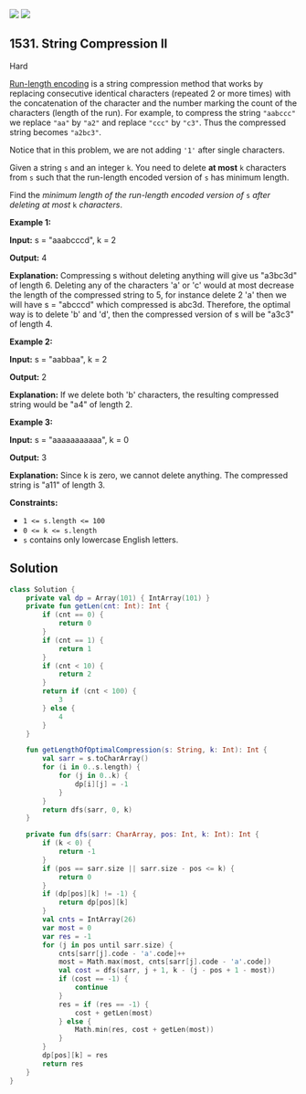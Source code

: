 [![](https://img.shields.io/github/stars/javadev/LeetCode-in-Kotlin?label=Stars&style=flat-square)](https://github.com/javadev/LeetCode-in-Kotlin)
[![](https://img.shields.io/github/forks/javadev/LeetCode-in-Kotlin?label=Fork%20me%20on%20GitHub%20&style=flat-square)](https://github.com/javadev/LeetCode-in-Kotlin/fork)

## 1531\. String Compression II

Hard

[Run-length encoding](http://en.wikipedia.org/wiki/Run-length_encoding) is a string compression method that works by replacing consecutive identical characters (repeated 2 or more times) with the concatenation of the character and the number marking the count of the characters (length of the run). For example, to compress the string `"aabccc"` we replace `"aa"` by `"a2"` and replace `"ccc"` by `"c3"`. Thus the compressed string becomes `"a2bc3"`.

Notice that in this problem, we are not adding `'1'` after single characters.

Given a string `s` and an integer `k`. You need to delete **at most** `k` characters from `s` such that the run-length encoded version of `s` has minimum length.

Find the _minimum length of the run-length encoded version of_ `s` _after deleting at most_ `k` _characters_.

**Example 1:**

**Input:** s = "aaabcccd", k = 2

**Output:** 4

**Explanation:** Compressing s without deleting anything will give us "a3bc3d" of length 6. Deleting any of the characters 'a' or 'c' would at most decrease the length of the compressed string to 5, for instance delete 2 'a' then we will have s = "abcccd" which compressed is abc3d. Therefore, the optimal way is to delete 'b' and 'd', then the compressed version of s will be "a3c3" of length 4.

**Example 2:**

**Input:** s = "aabbaa", k = 2

**Output:** 2

**Explanation:** If we delete both 'b' characters, the resulting compressed string would be "a4" of length 2.

**Example 3:**

**Input:** s = "aaaaaaaaaaa", k = 0

**Output:** 3

**Explanation:** Since k is zero, we cannot delete anything. The compressed string is "a11" of length 3.

**Constraints:**

*   `1 <= s.length <= 100`
*   `0 <= k <= s.length`
*   `s` contains only lowercase English letters.

## Solution

```kotlin
class Solution {
    private val dp = Array(101) { IntArray(101) }
    private fun getLen(cnt: Int): Int {
        if (cnt == 0) {
            return 0
        }
        if (cnt == 1) {
            return 1
        }
        if (cnt < 10) {
            return 2
        }
        return if (cnt < 100) {
            3
        } else {
            4
        }
    }

    fun getLengthOfOptimalCompression(s: String, k: Int): Int {
        val sarr = s.toCharArray()
        for (i in 0..s.length) {
            for (j in 0..k) {
                dp[i][j] = -1
            }
        }
        return dfs(sarr, 0, k)
    }

    private fun dfs(sarr: CharArray, pos: Int, k: Int): Int {
        if (k < 0) {
            return -1
        }
        if (pos == sarr.size || sarr.size - pos <= k) {
            return 0
        }
        if (dp[pos][k] != -1) {
            return dp[pos][k]
        }
        val cnts = IntArray(26)
        var most = 0
        var res = -1
        for (j in pos until sarr.size) {
            cnts[sarr[j].code - 'a'.code]++
            most = Math.max(most, cnts[sarr[j].code - 'a'.code])
            val cost = dfs(sarr, j + 1, k - (j - pos + 1 - most))
            if (cost == -1) {
                continue
            }
            res = if (res == -1) {
                cost + getLen(most)
            } else {
                Math.min(res, cost + getLen(most))
            }
        }
        dp[pos][k] = res
        return res
    }
}
```
